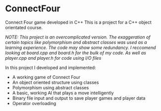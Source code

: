 # ConnectFour
Connect Four game developed in C++
This is a project for a C++ object orientated course.


*NOTE: This project is an overcomplicated version. The exaggeration of certain topics like polymorphism and abstract classes was used as a learning experience. The code may show some redundancy. I reccomend looking at board.cpp and board.h for the bulk of my code. As well as player.cpp and player.h for code using I/O files*

In this project I developed and implemented:
- A working game of Connect Four
- An object oriented structure using classes
- Polymorphism using abstract classes
- A basic, working AI that plays a move intelligently
- Binary file input and output to save player games and player data 
- Operator overloading 
